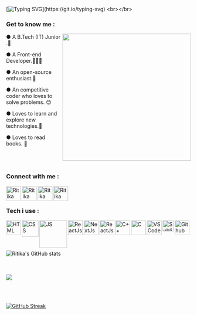 [![Typing SVG](https://readme-typing-svg.herokuapp.com?font=Comic+Sans+ms&color=%23B851F7&size=30&center=true&vCenter=true&lines=Hello+There!;I+am+Ritika.)](https://git.io/typing-svg)
<br></br>
<h3 align="left" style="font-weight:bold">Get to know me :</h3>
<img align="right" width="350" height="346" src="https://github.com/M0nica/M0nica/blob/main/octomonica/m0nica-octocat-rotating.gif?raw=true">

● A B.Tech (IT) Junior .👀

● A Front-end Developer.👩🏽‍💻

● An open-source enthusiast.💜

● An competitive coder who loves to solve problems. 😊

● Loves to learn and explore new technologies.🌱

● Loves to read books. 📖

<br></br>
<h3 align="left" style="font-weight:bold">Connect with me :</h3>

<a href="https://www.linkedin.com/in/ritika-saha-472a61201" >
  <img align="left" alt="Ritika Saha - LinkedIn" width="40px" src="https://upload.wikimedia.org/wikipedia/commons/thumb/e/e9/Linkedin_icon.svg/256px-Linkedin_icon.svg.png"/>
</a>
<a href="mailto:ritika882001@gmail.com">
  <img align="left" alt="Ritika Saha - Google Mail" width="40px" src="https://api.iconify.design/logos:google-gmail.svg"/>
</a>
<a href="https://twitter.com/r9t9k1">
  <img align="left" alt="Ritika Saha - Twitter" width="40px" src="https://upload.wikimedia.org/wikipedia/sco/9/9f/Twitter_bird_logo_2012.svg"/>
</a>
<a href="https://www.instagram.com/r9t9k1">
  <img align="left" alt="Ritika Saha - Instagram" width="40px" src="https://www.vectorlogo.zone/logos/instagram/instagram-icon.svg"/>
</a>


<br></br>
<h3 align="left" style="font-weight:bold">Tech i use :</h3>
<a href="https://www.w3schools.com/html/"><img align="left" alt="HTML" width="40px" src="https://seeklogo.com/images/H/html5-without-wordmark-color-logo-14D252D878-seeklogo.com.png"/></a>
<a href="https://www.w3schools.com/Css/"><img align="left" alt="CSS" width="45px" src="https://www.logolynx.com/images/logolynx/s_0d/0d35ef6c8d4fdaf0590228404dc6448b.png"/></a>
<a href="https://www.w3schools.com/js/DEFAULT.asp"><img align="left" alt="JS" width="75px" src="https://th.bing.com/th/id/R.94ae2dcd4fa410811cab4e1fbb403340?rik=bpjuZM%2fu0R4w%2bA&riu=http%3a%2f%2fwww.acadecap.org%2fwp-content%2fuploads%2f2016%2f07%2fJavascript.png&ehk=G22t9IbHUOZ6vSyyhS6n9TiE7L%2fzQ%2b%2fWxL5ilvRfw84%3d&risl=&pid=ImgRaw&r=0&sres=1&sresct=1"/></a>
<a href="https://reactjs.org/"><img align="left" alt="ReactJs" width="40px" src="https://api.iconify.design/logos:react.svg"/></a>
<a href="https://nextjs.org/"><img align="left" alt="NextJs" width="40px" src="https://ui-lib.com/blog/wp-content/uploads/2021/12/nextjs-boilerplate-logo.png"/></a>
<a href="https://www.mongodb.com/"><img align="left" alt="ReactJs" width="40px" src="https://img.icons8.com/color/512/mongodb.png"/></a>
<a href="https://isocpp.org/"><img align="left" alt="C++" width="40px" src="https://seeklogo.com/images/C/c-logo-43CE78FF9C-seeklogo.com.png"/><a>
<a href="https://www.tutorialspoint.com/cprogramming/index.htm"><img align="left" alt="C" width="40px" src="https://seeklogo.com/images/C/c-programming-language-logo-9B32D017B1-seeklogo.com.png"/></a>
<a href="https://code.visualstudio.com/"><img align="left" alt="VSCode" width="40px" src="https://www.vectorlogo.zone/logos/visualstudio_code/visualstudio_code-icon.svg"/></a>
<a href="https://www.sublimetext.com/"><img align="left" alt="Sublime" width="30px" src="https://api.iconify.design/logos:sublimetext-icon.svg"/></a>
<a href="https://github.com/"><img align="left" alt="Github" width="40px" src="https://api.iconify.design/logos:github-octocat.svg"/></a>

<br></br>
<br></br>

![Ritika's GitHub stats](https://github-readme-stats.vercel.app/api?username=ritika-saha&show_icons=true&theme=jolly)

<br><br>
  <a href="https://github-readme-stats.vercel.app/api/top-langs/?username=ritika-saha&layout=compact">
  <img align="mid" src="https://github-readme-stats.vercel.app/api/top-langs/?username=ritika-saha&layout=compact" />
  </a>

  <br></br>

 [![GitHub Streak](https://github-readme-streak-stats.herokuapp.com?user=ritika-saha&theme=midnight-purple&hide_border=true&date_format=M%20j%5B%2C%20Y%5D)](https://git.io/streak-stats)

